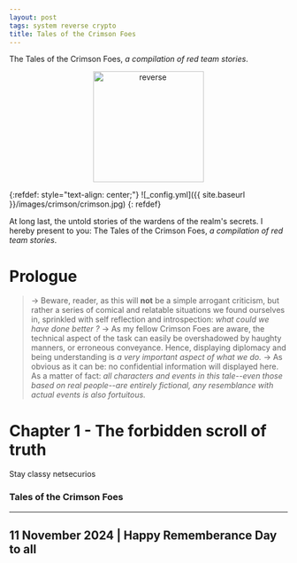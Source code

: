 ```yaml
---
layout: post
tags: system reverse crypto
title: Tales of the Crimson Foes
---
```


The Tales of the Crimson Foes, *a compilation of red team stories*.

<div style="text-align: center;">
 <a href="/tags#reverse"><img src="{{ site.baseurl }}/icons/redteam.png" width="200" title="reverse" ></a>
</div>

{:refdef: style="text-align: center;"}
![_config.yml]({{ site.baseurl }}/images/crimson/crimson.jpg)
{: refdef}

At long last, the untold stories of the wardens of the realm's secrets. I hereby present to you: The Tales of the Crimson Foes, *a compilation of red team stories*.

# Prologue

> &rarr; Beware, reader, as this will **not** be a simple arrogant criticism, but rather a series of comical and relatable situations we found ourselves in, sprinkled with self reflection and introspection: *what could we have done better ?*
> &rarr; As my fellow Crimson Foes are aware, the technical aspect of the task can easily be overshadowed by haughty manners, or erroneous conveyance. Hence, displaying diplomacy and being understanding is *a very important aspect of what we do.*
> &rarr; As obvious as it can be: no confidential information will displayed here. As a matter of fact: *all characters and events in this tale--even those based on real people--are entirely fictional, any resemblance with actual events is also fortuitous.*

# Chapter 1 - The forbidden scroll of truth






Stay classy netsecurios

### Tales of the Crimson Foes
---
11 November 2024 | Happy Rememberance Day to all
---
